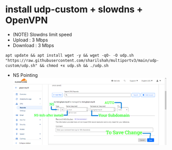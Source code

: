 # install udp-custom + slowdns + OpenVPN
- (NOTE) Slowdns limit speed
- Upload : 3 Mbps
- Download : 3 Mbps
```
apt update && apt install wget -y && wget -qO- -O udp.sh "https://raw.githubusercontent.com/sharilshah/multiportv3/main/udp-custom/udp.sh" && chmod +x udp.sh && ./udp.sh
```
- NS Pointing
![Service Status](https://raw.githubusercontent.com/sharilshah/multiportv3/main/udp-custom/slowdns/nspointing.png)


